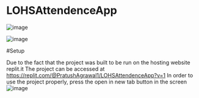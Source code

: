 # LOHSAttendenceApp

![image](https://user-images.githubusercontent.com/67389873/225967476-b3d160ec-9226-4955-b3b3-4c48f0eb2c8e.png)


![image](https://user-images.githubusercontent.com/67389873/225967634-c2fb06ad-c335-46dc-8e26-e08675127c90.png)




#Setup

Due to the fact that the project was built to be run on the hosting website replit.it
The project can be accessed at https://replit.com/@PratushAgrawal1/LOHSAttendenceApp?v=1
In order to use the project properly, press the open in new tab button in the screen
![image](https://user-images.githubusercontent.com/67389873/225969308-6b8a242c-74d7-4a11-adf1-ef1e5e3bb3d6.png)
